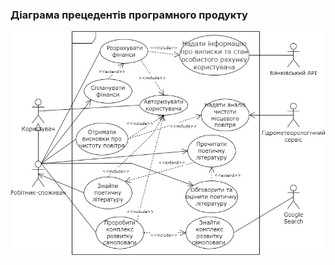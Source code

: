 ### Діаграма прецедентів програмного продукту

![](https://github.com/oleksandrblazhko/ai202-kovach/blob/ai202-kovach_with_laboratory_work_2/1.3-SoftwareUserRequirements/1.3.3-UseCaseDiagram/UML-diagram.jpg)